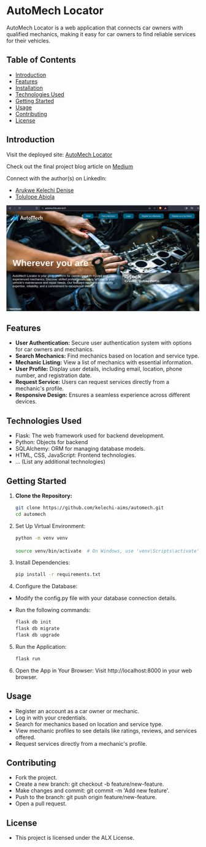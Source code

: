 # AutoMech Locator

AutoMech Locator is a web application that connects car owners with qualified mechanics, making it easy for car owners to find reliable services for their vehicles.


## Table of Contents

- [Introduction](#introduction)
- [Features](#features)
- [Installation](#installation)
- [Technologies Used](#technologies-used)
- [Getting Started](#getting-started)
- [Usage](#usage)
- [Contributing](#contributing)
- [License](#license)

## Introduction

Visit the deployed site: [AutoMech Locator](https://www.automechlocator.tech/)

Check out the final project blog article on [Medium](https://medium.com/@kelechi.denise/navigating-the-roads-of-automech-locator-9c2b2786fed2)

Connect with the author(s) on LinkedIn:
- [Arukwe Kelechi Denise](https://www.linkedin.com/in/kelechi-denise)
- [Tolulope Abiola](https://www.linkedin.com/in/anoti-bills)

![AutoMech Locator](static/images/deploy_img.png)




## Features

- **User Authentication:** Secure user authentication system with options for car owners and mechanics.
- **Search Mechanics:** Find mechanics based on location and service type.
- **Mechanic Listing:** View a list of mechanics with essential information.
- **User Profile:** Display user details, including email, location, phone number, and registration date.
- **Request Service:** Users can request services directly from a mechanic's profile.
- **Responsive Design:** Ensures a seamless experience across different devices.

## Technologies Used

- Flask: The web framework used for backend development.
- Python: Objects for backend
- SQLAlchemy: ORM for managing database models.
- HTML, CSS, JavaScript: Frontend technologies.
- ... (List any additional technologies)

## Getting Started

1. **Clone the Repository:**
   ```bash
   git clone https://github.com/kelechi-aims/automech.git
   cd automech

2. Set Up Virtual Environment:

   ```bash
   python -m venv venv

   source venv/bin/activate  # On Windows, use 'venv\Scripts\activate'

3. Install Dependencies:

   ```bash
   pip install -r requirements.txt

4. Configure the Database:

- Modify the config.py file with your database connection details.
- Run the following commands:

   ```bash
   flask db init
   flask db migrate
   flask db upgrade

5. Run the Application:

   ```bash
   flask run

6. Open the App in Your Browser:
   Visit http://localhost:8000 in your web browser.

## Usage

- Register an account as a car owner or mechanic.
- Log in with your credentials.
- Search for mechanics based on location and service type.
- View mechanic profiles to see details like ratings, reviews, and services offered.
- Request services directly from a mechanic's profile.

## Contributing
- Fork the project.
- Create a new branch: git checkout -b feature/new-feature.
- Make changes and commit: git commit -m 'Add new feature'.
- Push to the branch: git push origin feature/new-feature.
- Open a pull request.

## License
- This project is licensed under the ALX License.
